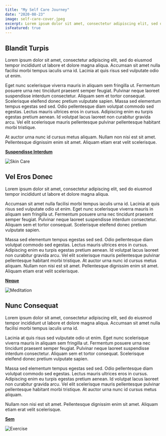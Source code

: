 ```yaml
---
title: "My Self Care Journey"
date: "2020-08-23"
image: self-care-cover.jpeg
excerpt: Lorem ipsum dolor sit amet, consectetur adipiscing elit, sed do eiusmod tempor incididunt ut labore et dolore magna aliqua.
isFeatured: true
---
```


## Blandit Turpis

Lorem ipsum dolor sit amet, consectetur adipiscing elit, sed do eiusmod tempor incididunt ut labore et dolore magna aliqua. Accumsan sit amet nulla facilisi morbi tempus iaculis urna id. Lacinia at quis risus sed vulputate odio ut enim.

Eget nunc scelerisque viverra mauris in aliquam sem fringilla ut. Fermentum posuere urna nec tincidunt praesent semper feugiat. Pulvinar neque laoreet suspendisse interdum consectetur. Aliquam sem et tortor consequat. Scelerisque eleifend donec pretium vulputate sapien. Massa sed elementum tempus egestas sed sed. Odio pellentesque diam volutpat commodo sed egestas. Lectus mauris ultrices eros in cursus. Adipiscing enim eu turpis egestas pretium aenean. Id volutpat lacus laoreet non curabitur gravida arcu. Vel elit scelerisque mauris pellentesque pulvinar pellentesque habitant morbi tristique.

At auctor urna nunc id cursus metus aliquam. Nullam non nisi est sit amet. Pellentesque dignissim enim sit amet. Aliquam etiam erat velit scelerisque.

[**Suspendisse Interdum**](https://www.allure.com/story/what-is-skin-cycling-tiktok-trend)

![Skin Care](skin-care.jpeg)

## Vel Eros Donec

Lorem ipsum dolor sit amet, consectetur adipiscing elit, sed do eiusmod tempor incididunt ut labore et dolore magna aliqua.

Accumsan sit amet nulla facilisi morbi tempus iaculis urna id. Lacinia at quis risus sed vulputate odio ut enim. Eget nunc scelerisque viverra mauris in aliquam sem fringilla ut. Fermentum posuere urna nec tincidunt praesent semper feugiat. Pulvinar neque laoreet suspendisse interdum consectetur. Aliquam sem et tortor consequat. Scelerisque eleifend donec pretium vulputate sapien.

Massa sed elementum tempus egestas sed sed. Odio pellentesque diam volutpat commodo sed egestas. Lectus mauris ultrices eros in cursus. Adipiscing enim eu turpis egestas pretium aenean. Id volutpat lacus laoreet non curabitur gravida arcu. Vel elit scelerisque mauris pellentesque pulvinar pellentesque habitant morbi tristique. At auctor urna nunc id cursus metus aliquam. Nullam non nisi est sit amet. Pellentesque dignissim enim sit amet. Aliquam etiam erat velit scelerisque.

[**Neque**](https://www.mindful.org/how-to-meditate/)

![Meditation](meditation.jpeg)

## Nunc Consequat

Lorem ipsum dolor sit amet, consectetur adipiscing elit, sed do eiusmod tempor incididunt ut labore et dolore magna aliqua. Accumsan sit amet nulla facilisi morbi tempus iaculis urna id.

Lacinia at quis risus sed vulputate odio ut enim. Eget nunc scelerisque viverra mauris in aliquam sem fringilla ut. Fermentum posuere urna nec tincidunt praesent semper feugiat. Pulvinar neque laoreet suspendisse interdum consectetur. Aliquam sem et tortor consequat. Scelerisque eleifend donec pretium vulputate sapien.

Massa sed elementum tempus egestas sed sed. Odio pellentesque diam volutpat commodo sed egestas. Lectus mauris ultrices eros in cursus. Adipiscing enim eu turpis egestas pretium aenean. Id volutpat lacus laoreet non curabitur gravida arcu. Vel elit scelerisque mauris pellentesque pulvinar pellentesque habitant morbi tristique. At auctor urna nunc id cursus metus aliquam.

Nullam non nisi est sit amet. Pellentesque dignissim enim sit amet. Aliquam etiam erat velit scelerisque.

[**Sem**](https://www.mayoclinic.org/healthy-lifestyle/fitness/in-depth/exercise/art-20048389)

![Exercise](exercise.jpeg)